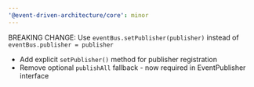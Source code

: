 ```yaml
---
'@event-driven-architecture/core': minor
---
```


BREAKING CHANGE: Use `eventBus.setPublisher(publisher)` instead of `eventBus.publisher = publisher`

- Add explicit `setPublisher()` method for publisher registration
- Remove optional `publishAll` fallback - now required in EventPublisher interface
